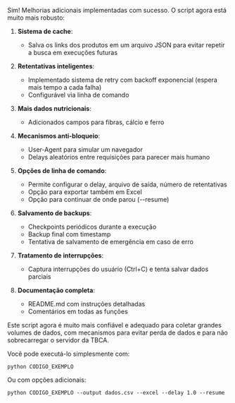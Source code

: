 Sim! Melhorias adicionais implementadas com sucesso. O script agora está muito mais robusto:

1. **Sistema de cache**:
   - Salva os links dos produtos em um arquivo JSON para evitar repetir a busca em execuções futuras

2. **Retentativas inteligentes**:
   - Implementado sistema de retry com backoff exponencial (espera mais tempo a cada falha)
   - Configurável via linha de comando

3. **Mais dados nutricionais**:
   - Adicionados campos para fibras, cálcio e ferro

4. **Mecanismos anti-bloqueio**:
   - User-Agent para simular um navegador
   - Delays aleatórios entre requisições para parecer mais humano

5. **Opções de linha de comando**:
   - Permite configurar o delay, arquivo de saída, número de retentativas
   - Opção para exportar também em Excel
   - Opção para continuar de onde parou (--resume)

6. **Salvamento de backups**:
   - Checkpoints periódicos durante a execução
   - Backup final com timestamp
   - Tentativa de salvamento de emergência em caso de erro

7. **Tratamento de interrupções**:
   - Captura interrupções do usuário (Ctrl+C) e tenta salvar dados parciais

8. **Documentação completa**:
   - README.md com instruções detalhadas
   - Comentários em todas as funções

Este script agora é muito mais confiável e adequado para coletar grandes volumes de dados, com mecanismos para evitar perda de dados e para não sobrecarregar o servidor da TBCA.

Você pode executá-lo simplesmente com:
```
python CODIGO_EXEMPLO
```

Ou com opções adicionais:
```
python CODIGO_EXEMPLO --output dados.csv --excel --delay 1.0 --resume
```
